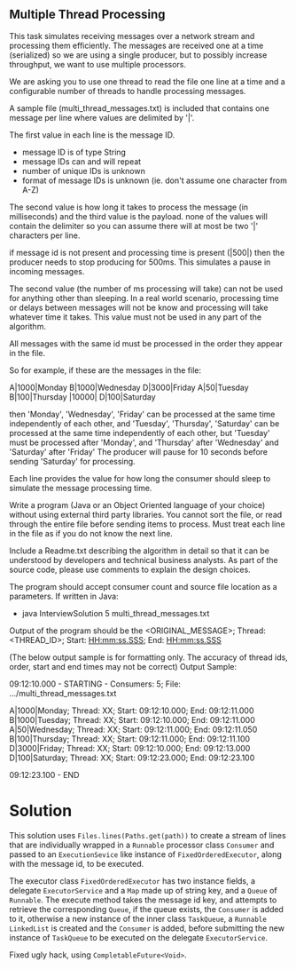 Multiple Thread Processing
--------------------------
This task simulates receiving messages over a network stream and processing them efficiently.
The messages are received one at a time (serialized) so we are using a single producer,
but to possibly increase throughput, we want to use multiple processors.

We are asking you to use one thread to read the file one line at a time and a configurable
number of threads to handle processing messages.

A sample file (multi_thread_messages.txt) is included that contains
one message per line where values are delimited by '|'.

The first value in each line is the message ID.
- message ID is of type String
- message IDs can and will repeat
- number of unique IDs is unknown
- format of message IDs is unknown (ie. don't assume one character from A-Z)

The second value is how long it takes to process the message (in milliseconds) and the third value is the
payload.
none of the values will contain the delimiter so you can assume there will at most be two '|' characters
per line.

if message id is not present and processing time is present (|500|) then the producer needs to stop
producing for 500ms.  This simulates a pause in incoming messages.

The second value (the number of ms processing will take) can not be used for anything other than sleeping.  In a real world scenario,
processing time or delays between messages will not be know and processing will take whatever time it takes.
This value must not be used in any part of the algorithm.

All messages with the same id must be processed in the order they appear in the file.

So for example, if these are the messages in the file:

A|1000|Monday
B|1000|Wednesday
D|3000|Friday
A|50|Tuesday
B|100|Thursday
|10000|
D|100|Saturday

then 'Monday', 'Wednesday', 'Friday' can be processed at the same time independently of each other,
and 'Tuesday', 'Thursday', 'Saturday' can be processed at the same time independently of each other,
but 'Tuesday' must be processed after 'Monday', and 'Thursday' after 'Wednesday' and 'Saturday' after 'Friday'
The producer will pause for 10 seconds before sending 'Saturday' for processing.

Each line provides the value for how long the consumer should sleep to simulate the message processing time.

Write a program (Java or an Object Oriented language of your choice) without using external third party libraries.
You cannot sort the file, or read through the entire file before sending items to process.
Must treat each line in the file as if you do not know the next line.

Include a Readme.txt describing the algorithm in detail so that it can be understood by developers and technical business analysts.
As part of the source code, please use comments to explain the design choices.

The program should accept consumer count and source file location as a parameters.  If written in Java:
- java InterviewSolution 5 multi_thread_messages.txt

Output of the program should be the <ORIGINAL_MESSAGE>;  Thread: <THREAD_ID>;  Start: <HH:mm:ss.SSS>;  End: <HH:mm:ss.SSS>


(The below output sample is for formatting only. The accuracy of thread ids, order, start and end times may not be correct)
Output Sample:

09:12:10.000 - STARTING - Consumers: 5;  File: .../multi_thread_messages.txt

A|1000|Monday;    Thread: XX;  Start: 09:12:10.000;  End: 09:12:11.000
B|1000|Tuesday;   Thread: XX;  Start: 09:12:10.000;  End: 09:12:11.000
A|50|Wednesday;   Thread: XX;  Start: 09:12:11.000;  End: 09:12:11.050
B|100|Thursday;   Thread: XX;  Start: 09:12:11.000;  End: 09:12:11.100
D|3000|Friday;    Thread: XX;  Start: 09:12:10.000;  End: 09:12:13.000
D|100|Saturday;   Thread: XX;  Start: 09:12:23.000;  End: 09:12:23.100

09:12:23.100 - END

# Solution
This solution uses `Files.lines(Paths.get(path))` to create a stream of lines that are individually wrapped in a 
`Runnable` processor class `Consumer` and passed to an `ExecutionSevice` like instance of 
`FixedOrderedExecutor`, along with the message id, to be executed.  

The executor class `FixedOrderedExecutor` has two instance fields, a delegate `ExecutorService` and 
a `Map` made up of string key, and a `Queue` of `Runnable`.  The execute method takes the message id key, 
and attempts to retrieve the corresponding `Queue`, if the queue exists, the `Consumer` is added to it, otherwise
a new instance of the inner class `TaskQueue`, a `Runnable` `LinkedList` is created and the `Consumer` is added, 
before submitting the new instance of `TaskQueue` to be executed on the delegate `ExecutorService`.

Fixed ugly hack, using `CompletableFuture<Void>`.